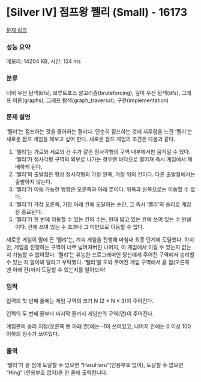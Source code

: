 # [Silver IV] 점프왕 쩰리 (Small) - 16173 

[문제 링크](https://www.acmicpc.net/problem/16173) 

### 성능 요약

메모리: 14204 KB, 시간: 124 ms

### 분류

너비 우선 탐색(bfs), 브루트포스 알고리즘(bruteforcing), 깊이 우선 탐색(dfs), 그래프 이론(graphs), 그래프 탐색(graph_traversal), 구현(implementation)

### 문제 설명

<p>‘쩰리’는 점프하는 것을 좋아하는 젤리다. 단순히 점프하는 것에 지루함을 느낀 ‘쩰리’는 새로운 점프 게임을 해보고 싶어 한다. 새로운 점프 게임의 조건은 다음과 같다.</p>

<ol>
	<li>‘쩰리’는 가로와 세로의 칸 수가 같은 정사각형의 구역 내부에서만 움직일 수 있다. ‘쩰리’가 정사각형 구역의 외부로 나가는 경우엔 바닥으로 떨어져 즉시 게임에서 패배하게 된다.</li>
	<li>‘쩰리’의 출발점은 항상 정사각형의 가장 왼쪽, 가장 위의 칸이다. 다른 출발점에서는 출발하지 않는다.</li>
	<li>‘쩰리’가 이동 가능한 방향은 오른쪽과 아래 뿐이다. 위쪽과 왼쪽으로는 이동할 수 없다.</li>
	<li>‘쩰리’가 가장 오른쪽, 가장 아래 칸에 도달하는 순간, 그 즉시 ‘쩰리’의 승리로 게임은 종료된다.</li>
	<li>‘쩰리’가 한 번에 이동할 수 있는 칸의 수는, 현재 밟고 있는 칸에 쓰여 있는 수 만큼이다. 칸에 쓰여 있는 수 초과나 그 미만으로 이동할 수 없다.</li>
</ol>

<p>새로운 게임이 맘에 든 ‘쩰리’는, 계속 게임을 진행해 마침내 최종 단계에 도달했다. 하지만, 게임을 진행하는 구역이 너무 넓어져버린 나머지, 이 게임에서 이길 수 있는지 없는지 가늠할 수 없어졌다. ‘쩰리’는 유능한 프로그래머인 당신에게 주어진 구역에서 승리할 수 있는 지 알아봐 달라고 부탁했다. ‘쩰리’를 도와 주어진 게임 구역에서 끝 점(오른쪽 맨 아래 칸)까지 도달할 수 있는지를 알아보자!</p>

### 입력 

 <p>입력의 첫 번째 줄에는 게임 구역의 크기 N (2 ≤ N ≤ 3)이 주어진다.</p>

<p>입력의 두 번째 줄부터 마지막 줄까지 게임판의 구역(맵)이 주어진다.</p>

<p>게임판의 승리 지점(오른쪽 맨 아래 칸)에는 -1이 쓰여있고, 나머지 칸에는 0 이상 100 이하의 정수가 쓰여있다.</p>

### 출력 

 <p>‘쩰리’가 끝 점에 도달할 수 있으면 “HaruHaru”(인용부호 없이), 도달할 수 없으면 “Hing” (인용부호 없이)을 한 줄에 출력합니다.</p>

